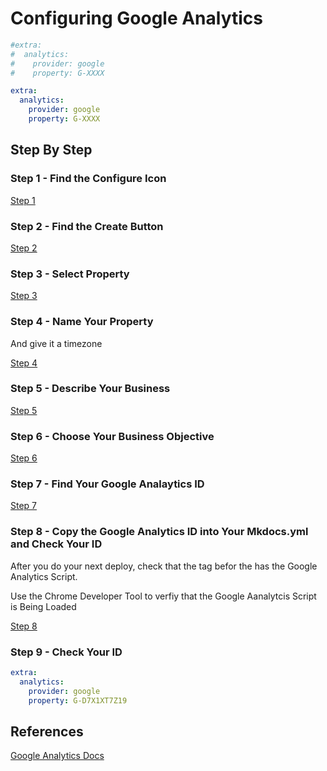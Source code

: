 # Configuring Google Analytics

```yml
#extra:
#  analytics:
#    provider: google
#    property: G-XXXX
```

```yml
extra:
  analytics:
    provider: google
    property: G-XXXX
```

## Step By Step

### Step 1 - Find the Configure Icon

[Step 1](../img/google-analytics-setup-1.png)

### Step 2 - Find the Create Button

[Step 2](../img/google-analytics-setup-2.png)

### Step 3 - Select Property

[Step 3](../img/google-analytics-setup-3.png)

### Step 4 - Name Your Property

And give it a timezone

[Step 4](../img/google-analytics-setup-4.png)

### Step 5 - Describe Your Business

[Step 5](../img/google-analytics-setup-5.png)

### Step 6 - Choose Your Business Objective

[Step 6](../img/google-analytics-setup-6.png)

### Step 7 - Find Your Google Analaytics ID

[Step 7](../img/google-analytics-setup-7.png)

### Step 8 - Copy the Google Analytics ID into Your Mkdocs.yml and Check Your ID

After you do your next deploy, check that the tag befor the </head> has the Google Analytics Script.

Use the Chrome Developer Tool to verfiy that the Google Aanalytcis Script is Being Loaded

[Step 8](../img/google-analytics-setup-8.png)

### Step 9 - Check Your ID



```yml
extra:
  analytics:
    provider: google
    property: G-D7X1XT7Z19
```
## References

[Google Analytics Docs](https://support.google.com/analytics/answer/9304153?hl=en&utm_id=ad#stream)